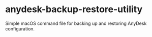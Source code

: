 # anydesk-backup-restore-utility
Simple macOS command file for backing up and restoring AnyDesk configuration.
